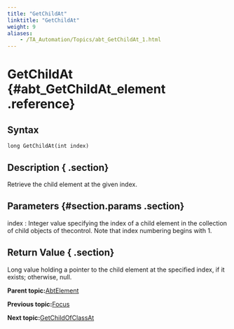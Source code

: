 ```yaml
--- 
title: "GetChildAt"
linktitle: "GetChildAt"
weight: 9
aliases: 
    - /TA_Automation/Topics/abt_GetChildAt_1.html
---
```

# GetChildAt {#abt_GetChildAt_element .reference}

## Syntax

`long GetChildAt(int index)`

## Description { .section}

Retrieve the child element at the given index.

## Parameters {#section.params .section}

index
:   Integer value specifying the index of a child element in the collection of child objects of thecontrol. Note that index numbering begins with 1.

## Return Value { .section}

Long value holding a pointer to the child element at the specified index, if it exists; otherwise, null.

**Parent topic:**[AbtElement](../../TA_Automation/Topics/abt_AbtElement.html)

**Previous topic:**[Focus](../../TA_Automation/Topics/abt_Focus_1.html)

**Next topic:**[GetChildOfClassAt](../../TA_Automation/Topics/abt_getChildOfClassAt_1.html)

